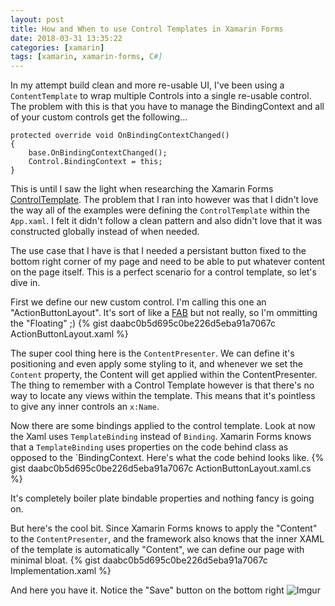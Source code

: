 ```yaml
---
layout: post
title: How and When to use Control Templates in Xamarin Forms
date: 2018-03-31 13:35:22
categories: [xamarin]
tags: [xamarin, xamarin-forms, C#]
---
```


In my attempt build clean and more re-usable UI, I've been using a `ContentTemplate` to wrap multiple Controls into a single re-usable control. The problem with this is that you have to manage the BindingContext and all of your custom controls get the following...

```
protected override void OnBindingContextChanged()
{
    base.OnBindingContextChanged();
    Control.BindingContext = this;
}
```

This is until I saw the light when researching the Xamarin Forms [ControlTemplate](https://docs.microsoft.com/en-us/xamarin/xamarin-forms/app-fundamentals/templates/control-templates/creating). The problem that I ran into however was that I didn't love the way all of the examples were defining the `ControlTemplate` within the `App.xaml`. I felt it didn't follow a clean pattern and also didn't love that it was constructed globally instead of when needed.

The use case that I have is that I needed a persistant button fixed to the bottom right corner of my page and need to be able to put whatever content on the page itself. This is a perfect scenario for a control template, so let's dive in.

First we define our new custom control. I'm calling this one an "ActionButtonLayout". It's sort of like a [FAB](https://developer.android.com/reference/android/support/design/widget/FloatingActionButton.html) but not really, so I'm ommitting the "Floating" ;)
{% gist daabc0b5d695c0be226d5eba91a7067c ActionButtonLayout.xaml %}

The super cool thing here is the `ContentPresenter`. We can define it's positioning and even apply some styling to it, and whenever we set the `Content` property, the Content will get applied within the ContentPresenter. The thing to remember with a Control Template however is that there's no way to locate any views within the template. This means that it's pointless to give any inner controls an `x:Name`.

Now there are some bindings applied to the control template. Look at now the Xaml uses `TemplateBinding` instead of `Binding`. Xamarin Forms knows that a `TemplateBinding` uses properties on the code behind class as opposed to the `BindingContext. Here's what the code behind looks like.
{% gist daabc0b5d695c0be226d5eba91a7067c ActionButtonLayout.xaml.cs %}

It's completely boiler plate bindable properties and nothing fancy is going on.

But here's the cool bit. Since Xamarin Forms knows to apply the "Content" to the `ContentPresenter`, and the framework also knows that the inner XAML of the template is automatically "Content", we can define our page with minimal bloat.
{% gist daabc0b5d695c0be226d5eba91a7067c Implementation.xaml %}

And here you have it. Notice the "Save" button on the bottom right
![Imgur](https://i.imgur.com/unTgBY3.png)

